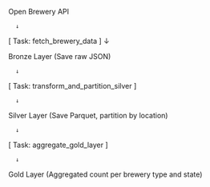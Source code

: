 Open Brewery API

      ↓
[ Task: fetch_brewery_data ]
      ↓

Bronze Layer
(Save raw JSON)

      ↓
[ Task: transform_and_partition_silver ]

      ↓
Silver Layer
(Save Parquet, partition by location)

      ↓
[ Task: aggregate_gold_layer ]

      ↓
Gold Layer
(Aggregated count per brewery type and state)
